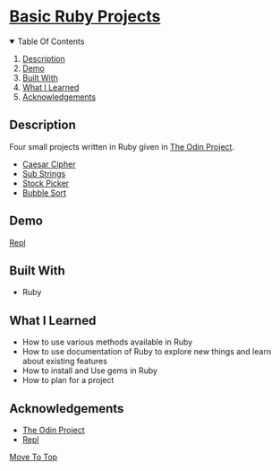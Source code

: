 
# [Basic Ruby Projects](https://www.theodinproject.com/paths/full-stack-ruby-on-rails/courses/ruby-programming#basic-ruby-projects)

<details open="open">
  <summary>Table Of Contents</summary>
  <ol>
    <li>
      <a href="#description">Description</a>
    </li>
    <li>
      <a href="#demo">Demo</a>
    </li>
    <li>
      <a href="#built-with">Built With</a>
    </li>
     <li>
      <a href="#what-i-learned">What I Learned</a>
    </li>
     <li>
      <a href="#acknowledgements">Acknowledgements</a>
    </li>
  </ol>
</details>

## Description
Four small projects written in Ruby given in [The Odin Project](https://theodinproject.com).
* [Caesar Cipher](https://www.theodinproject.com/paths/full-stack-ruby-on-rails/courses/ruby-programming/lessons/caesar-cipher)
* [Sub Strings](https://www.theodinproject.com/paths/full-stack-ruby-on-rails/courses/ruby-programming/lessons/sub-strings)
* [Stock Picker](https://www.theodinproject.com/paths/full-stack-ruby-on-rails/courses/ruby-programming/lessons/stock-picker)
* [Bubble Sort](https://www.theodinproject.com/paths/full-stack-ruby-on-rails/courses/ruby-programming/lessons/bubble-sort)

## Demo
[Repl](https://replit.com/@MaheshkumarP/BasicRubyProjects#README.md)
</br>
  
## Built With
* Ruby

## What I Learned
* How to use various methods available in Ruby
* How to use documentation of Ruby to explore new things and learn about existing features
* How to install and Use gems in Ruby
* How to plan for a project
  
## Acknowledgements
* [The Odin Project](https://theodinproject.com)
* [Repl](https://replit.com)

[Move To Top](#basic-ruby-projects)
